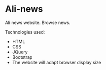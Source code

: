 # Ali-news

Ali news website. Browse news.

Technologies used:
- HTML
- CSS
- JQuery
- Bootstrap
- The website will adapt browser display size
